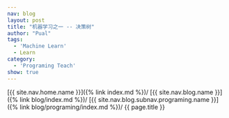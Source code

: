 ```yaml
---
nav: blog
layout: post
title: "机器学习之一 -- 决策树"
author: "Pual"
tags:
  - 'Machine Learn'
  - Learn
category:
  - 'Programing Teach'
show: true
---
```


[{{ site.nav.home.name }}]({% link index.md %})/
[{{ site.nav.blog.name }}]({% link blog/index.md %})/
[{{ site.nav.blog.subnav.programing.name }}]({% link blog/programing/index.md %})/
{{ page.title }}

